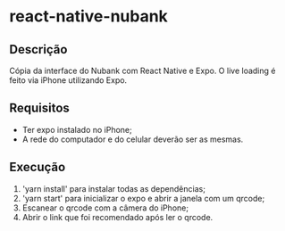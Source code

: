 # react-native-nubank

## Descrição

Cópia da interface do Nubank com React Native e Expo. 
O live loading é feito via iPhone utilizando Expo.

## Requisitos
 * Ter expo instalado no iPhone;
 * A rede do computador e do celular deverão ser as mesmas.
 
## Execução
1. 'yarn install' para instalar todas as dependências;
2. 'yarn start' para inicializar o expo e abrir a janela com um qrcode;
3. Escanear o qrcode com a câmera do iPhone;
4. Abrir o link que foi recomendado após ler o qrcode.
